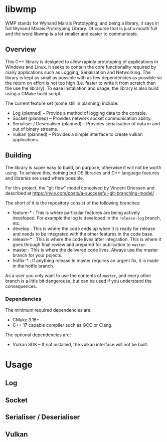 # libwmp
WMP stands for Wynand Marais Prototyping, and being a library, it says in full
Wynand Marais Prototyping Library. Of course that is just a mouth full and the
word libwmp is a lot smaller and easier to communicate.

## Overview
This C++ library is designed to allow rapidly prototyping of applications in
Windows and Linux. It seeks to contain the core functionality required by many
applications such as Logging, Serialisation and Networking. The library is kept
as small as possible with as few dependencies as possible so the return on
effort is not too high (i.e. faster to write it from scratch than the use the
library). To ease installation and usage, the library is also build using a
CMake build script.

The current feature set (some still in planning) include:

* Log (planned) – Provide a method of logging data to the console.
* Socket (planned) – Provides network socket communication ability.
* Serialiser / Deserialiser (planned) – Provides serialisation of data in and
out of binary streams.
* vulkan (planned) – Provides a simple interface to create vulkan applications.

## Building
The library is super easy to build, on purpose, otherwise it will not be worth
using. To achieve this, nothing but OS libraries and C++ language features and
libraries are used where possible.

For this project, the "git flow" model conceived by Vincent Driessen and 
described at https://nvie.com/posts/a-successful-git-branching-model/

The short of it is the repository consist of the following branches:

* feature-\* : This is where particular features are being actively developed. 
For example the log is developed in the ```release-log``` branch, etc.
* develop : This is where the code ends up when it is ready for release and
needs to be integrated with the other features in the code base.
* release-\* : This is where the code lives after integration. This is where
it goes through final review and prepared for publication to ```master```.
* master : This is where the delivered code lives. Always use the master branch
for your pojects.
* hotfix-\* : If anything release in master requires an urgent fix, it is made
in the hotfix branch. 

As a user you only want to use the contents of ```master```, and every other 
branch is a little bit dangerouse, but can be used if you understand the
consequences.

### Dependencies
The minimum required dependencies are:

* CMake 3.16+
* C++ 17 capable compiler such as GCC or Clang.

The optional dependencies are:

* Vulkan SDK – If not installed, the vulkan interface will not be built.

# Usage

## Log

## Socket

## Serialiser / Deserialiser

## Vulkan
